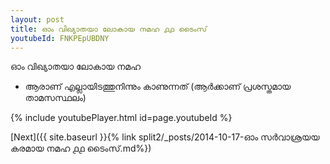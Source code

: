 ```yaml
---
layout: post
title: ഓം വിഖ്യാതയാ ലോകായ നമഹ ൧൧ ടൈംസ്
youtubeId: FNKPEpUBDNY
---
```

 
 
 ഓം വിഖ്യാതയാ ലോകായ നമഹ 
 
 -  ആരാണ് എല്ലായിടത്തുനിന്നും കാണുന്നത് (ആർക്കാണ് പ്രശസ്തമായ താമസസ്ഥലം) 
 
  
 
  
 
 
 
 
 
 


{% include youtubePlayer.html id=page.youtubeId %}
 
[Next]({{ site.baseurl }}{% link  split2/_posts/2014-10-17-ഓം സർവാശ്രയയ കരമായ നമഹ ൧൧ ടൈംസ്.md%})
 

